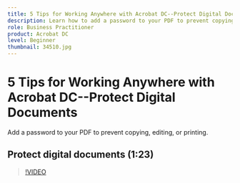 ```yaml
---
title: 5 Tips for Working Anywhere with Acrobat DC--Protect Digital Documents
description: Learn how to add a password to your PDF to prevent copying, editing, or printing
role: Business Practitioner
product: Acrobat DC
level: Beginner
thumbnail: 34510.jpg
---
```


# 5 Tips for Working Anywhere with Acrobat DC--Protect Digital Documents

Add a password to your PDF to prevent copying, editing, or printing.

## Protect digital documents (1:23)

>[!VIDEO](https://video.tv.adobe.com/v/34510)
